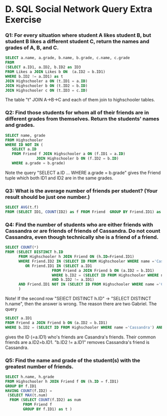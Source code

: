 # D. SQL Social Network Query Extra Exercise

### Q1: For every situation where student A likes student B, but student B likes a different student C, return the names and grades of A, B, and C.
```SQL
SELECT a.name, a.grade, b.name, b.grade, c.name, c.grade
FROM 
(SELECT a.ID1, a.ID2, b.ID2 as ID3
FROM Likes a JOIN Likes b ON  (a.ID2 = b.ID1)
WHERE b.ID2 != a.ID1) as t  
JOIN Highschooler a ON (t.ID1 = a.ID)
JOIN Highschooler b ON (t.ID2 = b.ID)
JOIN Highschooler c ON (t.ID3 = c.ID)
```
The table "t" JOIN A->B->C and each of them join to highschooler tables.


### Q2: Find those students for whom all of their friends are in different grades from themselves. Return the students' names and grades.
```SQL
SELECT name, grade
FROM Highschooler
WHERE ID NOT IN (
   SELECT a.ID
   FROM Friend f JOIN Highschooler a ON (f.ID1 = a.ID)
              JOIN Highschooler b ON (f.ID2 = b.ID)
   WHERE a.grade = b.grade)
```
Note the query "SELECT a.ID ... WHERE a.grade = b.grade" gives the Friend tuple which both ID1 and ID2 are in the same grades.


### Q3: What is the average number of friends per student? (Your result should be just one number.) 
```SQL
SELECT AVG(t.f)
FROM (SELECT ID1, COUNT(ID2) as f FROM Friend  GROUP BY Friend.ID1) as t
```


### Q4: Find the number of students who are either friends with Cassandra or are friends of friends of Cassandra. Do not count Cassandra, even though technically she is a friend of a friend. 
```SQL
SELECT COUNT(*)
FROM (SELECT DISTINCT h.ID
      FROM Highschooler h JOIN Friend ON (h.ID=Friend.ID1)
      WHERE Friend.ID2 IN (SELECT ID FROM Highschooler WHERE name ='Cassandra')
         OR Friend.ID1 IN (SELECT a.ID1
                     FROM Friend a JOIN Friend b ON (a.ID2 = b.ID1)
                     WHERE b.ID2 = (SELECT ID FROM Highschooler WHERE name ='Cassandra') 
                     AND b.ID2 != a.ID1) 
      AND Friend.ID1 NOT IN (SELECT ID FROM Highschooler WHERE name ='Cassandra') 
      )
```
Note! If the second row "SElECT DISTINCT h.ID" -> "SELECT DISTINCT h.name", then the answer is wrong. The reason there are two Gabriel.
The query
```SQL
SELECT a.ID1
FROM Friend a JOIN Friend b ON (a.ID2 = b.ID1)
WHERE b.ID2 = (SELECT ID FROM Highschooler WHERE name ='Cassandra') AND b.ID2 != a.ID1
```
gives the ID (=a.ID1) who's friends are Casandra's friends. Their common friends are a.ID2=b.ID1. "b.ID2 != a.ID1" removes Cassandra's friend is Cassandra.



### Q5: Find the name and grade of the student(s) with the greatest number of friends. 
```SQL
SELECT h.name, h.grade
FROM Highschooler h JOIN Friend f ON (h.ID = f.ID1)
GROUP BY f.ID1
HAVING COUNT(f.ID2) = 
 (SELECT MAX(t.num)
  FROM (SELECT COUNT(f.ID2) as num
        FROM Friend f
        GROUP BY f.ID1) as t )
```

